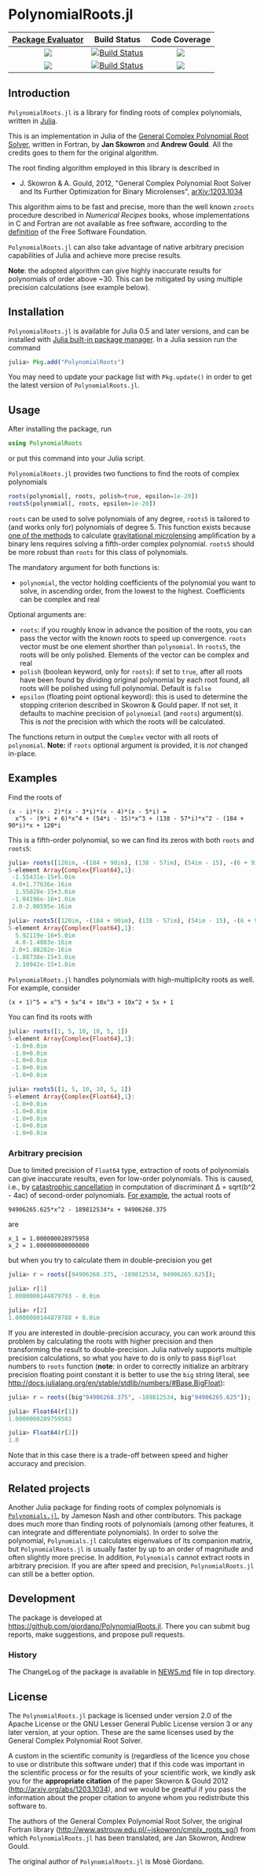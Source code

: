 # PolynomialRoots.jl

| [**Package Evaluator**][pkgeval-link] | **Build Status**                          | **Code Coverage**               |
|:-------------------------------------:|:-----------------------------------------:|:-------------------------------:|
| [![][pkg-0.5-img]][pkg-0.5-url]       | [![Build Status][travis-img]][travis-url] | [![][coveral-img]][coveral-url] |
| [![][pkg-0.6-img]][pkg-0.6-url]       | [![Build Status][appvey-img]][appvey-url] | [![][codecov-img]][codecov-url] |

Introduction
------------

`PolynomialRoots.jl` is a library for finding roots of complex polynomials,
written in [Julia](http://julialang.org/).

This is an implementation in Julia of the
[General Complex Polynomial Root Solver](http://www.astrouw.edu.pl/~jskowron/cmplx_roots_sg/),
written in Fortran, by **Jan Skowron** and **Andrew Gould**.  All the credits
goes to them for the original algorithm.

The root finding algorithm employed in this library is described in

* J. Skowron & A. Gould, 2012, "General Complex Polynomial Root Solver and Its
  Further Optimization for Binary Microlenses",
  [arXiv:1203.1034](http://arxiv.org/abs/1203.1034)

This algorithm aims to be fast and precise, more than the well known `zroots`
procedure described in *Numerical Recipes* books, whose implementations in C and
Fortran are not available as free software, according to the
[definition](https://www.gnu.org/philosophy/free-sw.html) of the Free Software
Foundation.

`PolynomialRoots.jl` can also take advantage of native arbitrary precision
capabilities of Julia and achieve more precise results.

**Note**: the adopted algorithm can give highly inaccurate results for
polynomials of order above ~30.  This can be mitigated by using multiple
precision calculations (see example below).

Installation
------------

`PolynomialRoots.jl` is available for Julia 0.5 and later versions, and can be
installed with
[Julia built-in package manager](http://docs.julialang.org/en/stable/manual/packages/).
In a Julia session run the command

```julia
julia> Pkg.add("PolynomialRoots")
```

You may need to update your package list with `Pkg.update()` in order to get the
latest version of `PolynomialRoots.jl`.

Usage
-----

After installing the package, run

``` julia
using PolynomialRoots
```

or put this command into your Julia script.

`PolynomialRoots.jl` provides two functions to find the roots of complex
polynomials

``` julia
roots(polynomial[, roots, polish=true, epsilon=1e-20])
roots5(polynomial[, roots, epsilon=1e-20])
```

`roots` can be used to solve polynomials of any degree, `roots5` is tailored to
(and works only for) polynomials of degree 5.  This function exists because
[one of the methods](http://dx.doi.org/10.1086/309566) to calculate
[gravitational microlensing](https://en.wikipedia.org/wiki/Gravitational_microlensing)
amplification by a binary lens requires solving a fifth-order complex
polynomial.  `roots5` should be more robust than `roots` for this class of
polynomials.

The mandatory argument for both functions is:

* `polynomial`, the vector holding coefficients of the polynomial you want to
  solve, in ascending order, from the lowest to the highest.  Coefficients can
  be complex and real

Optional arguments are:

* `roots`: if you roughly know in advance the position of the roots, you can
  pass the vector with the known roots to speed up convergence.  `roots` vector
  must be one element shorther than `polynomial`.  In `roots5`, the roots will
  be only polished.  Elements of the vector can be complex and real
* `polish` (boolean keyword, only for `roots`): if set to `true`, after all
  roots have been found by dividing original polynomial by each root found, all
  roots will be polished using full polynomial.  Default is `false`
* `epsilon` (floating point optional keyword): this is used to determine the
  stopping criterion described in Skowron & Gould paper.  If not set, it
  defaults to machine precision of `polynomial` (and `roots`) argument(s).  This
  is *not* the precision with which the roots will be calculated.

The functions return in output the `Complex` vector with all roots of
`polynomial`.  **Note:** if `roots` optional argument is provided, it is *not*
changed in-place.

Examples
--------

Find the roots of

```
(x - i)*(x - 2)*(x - 3*i)*(x - 4)*(x - 5*i) =
  x^5 - (9*i + 6)*x^4 + (54*i - 15)*x^3 + (138 - 57*i)*x^2 - (184 + 90*i)*x + 120*i
```

This is a fifth-order polynomial, so we can find its zeros with both `roots` and
`roots5`:

``` julia
julia> roots([120im, -(184 + 90im), (138 - 57im), (54im - 15), -(6 + 9im), 1])
5-element Array{Complex{Float64},1}:
 -1.55431e-15+5.0im
 4.0+1.77636e-16im
  1.55028e-15+3.0im
 -1.04196e-16+1.0im
 2.0-2.00595e-16im

julia> roots5([120im, -(184 + 90im), (138 - 57im), (54im - 15), -(6 + 9im), 1])
5-element Array{Complex{Float64},1}:
  5.92119e-16+5.0im
  4.0-1.4803e-16im
 2.0+1.88202e-16im
 -1.88738e-15+3.0im
  2.10942e-15+1.0im
```

`PolynomialRoots.jl` handles polynomials with high-multiplicity roots as well.
For example, consider

```
(x + 1)^5 = x^5 + 5x^4 + 10x^3 + 10x^2 + 5x + 1
```

You can find its roots with

``` julia
julia> roots([1, 5, 10, 10, 5, 1])
5-element Array{Complex{Float64},1}:
 -1.0+0.0im
 -1.0+0.0im
 -1.0+0.0im
 -1.0+0.0im
 -1.0+0.0im

julia> roots5([1, 5, 10, 10, 5, 1])
5-element Array{Complex{Float64},1}:
 -1.0+0.0im
 -1.0+0.0im
 -1.0+0.0im
 -1.0+0.0im
 -1.0+0.0im
```

### Arbitrary precision ###

Due to limited precision of `Float64` type, extraction of roots of polynomials
can give inaccurate results, even for low-order polynomials.  This is caused,
i.e., by
[catastrophic cancellation](https://en.wikipedia.org/wiki/Loss_of_significance)
in computation of discriminant Δ = sqrt(b^2 - 4ac) of second-order polynomials.
[For example](http://www.cs.berkeley.edu/~wkahan/Qdrtcs.pdf), the actual roots
of

```
94906265.625*x^2 - 189812534*x + 94906268.375
```

are

```
x_1 = 1.000000028975958
x_2 = 1.000000000000000
```

but when you try to calculate them in double-precision you get

``` julia
julia> r = roots([94906268.375, -189812534, 94906265.625]);

julia> r[1]
1.0000000144879793 - 0.0im

julia> r[2]
1.0000000144879788 + 0.0im
```

If you are interested in double-precision accuracy, you can work around this
problem by calculating the roots with higher precision and then transforming the
result to double-precision.  Julia natively supports multiple precision
calculations, so what you have to do is only to pass `BigFloat` numbers to
`roots` function (**note**: in order to correctly initialize an arbitrary
precision floating point constant it is better to use the `big` string literal,
see http://docs.julialang.org/en/stable/stdlib/numbers/#Base.BigFloat):

``` julia
julia> r = roots([big"94906268.375", -189812534, big"94906265.625"]);

julia> Float64(r[1])
1.0000000289759583

julia> Float64(r[2])
1.0
```

Note that in this case there is a trade-off between speed and higher accuracy
and precision.

Related projects
----------------

Another Julia package for finding roots of complex polynomials is
[`Polynomials.jl`](https://github.com/Keno/Polynomials.jl), by Jameson Nash and
other contributors.  This package does much more than finding roots of
polynomials (among other features, it can integrate and differentiate
polynomials).  In order to solve the polynomial, `Polynomials.jl` calculates
eigenvalues of its companion matrix, but `PolynomialRoots.jl` is usually faster
by up to an order of magnitude and often slightly more precise.  In addition,
`Polynomials` cannot extract roots in arbitrary precision.  If you are after
speed and precision, `PolynomialRoots.jl` can still be a better option.

Development
-----------

The package is developed at https://github.com/giordano/PolynomialRoots.jl.
There you can submit bug reports, make suggestions, and propose pull requests.

### History ###

The ChangeLog of the package is available in
[NEWS.md](https://github.com/giordano/PolynomialRoots.jl/blob/master/NEWS.md)
file in top directory.

License
-------

The `PolynomialRoots.jl` package is licensed under version 2.0 of the Apache
License or the GNU Lesser General Public License version 3 or any later version,
at your option.  These are the same licenses used by the General Complex
Polynomial Root Solver.

A custom in the scientific comunity is (regardless of the licence you chose to
use or distribute this software under) that if this code was important in the
scientific process or for the results of your scientific work, we kindly ask you
for the **appropriate citation** of the paper Skowron & Gould 2012
(http://arxiv.org/abs/1203.1034), and we would be greatful if you pass the
information about the proper citation to anyone whom you redistribute this
software to.

The authors of the General Complex Polynomial Root Solver, the original Fortran
library (http://www.astrouw.edu.pl/~jskowron/cmplx_roots_sg/) from which
`PolynomialRoots.jl` has been translated, are Jan Skowron, Andrew Gould.

The original author of `PolynomialRoots.jl` is Mosè Giordano.



[pkgeval-link]: http://pkg.julialang.org/?pkg=PolynomialRoots

[pkg-0.5-img]: http://pkg.julialang.org/badges/PolynomialRoots_0.5.svg
[pkg-0.5-url]: http://pkg.julialang.org/detail/PolynomialRoots.html
[pkg-0.6-img]: http://pkg.julialang.org/badges/PolynomialRoots_0.6.svg
[pkg-0.6-url]: http://pkg.julialang.org/detail/PolynomialRoots.html

[travis-img]: https://travis-ci.org/giordano/PolynomialRoots.jl.svg?branch=master
[travis-url]: https://travis-ci.org/giordano/PolynomialRoots.jl

[appvey-img]: https://ci.appveyor.com/api/projects/status/jfa9e54lv92rqd3m?svg=true
[appvey-url]: https://ci.appveyor.com/project/giordano/polynomialroots-jl

[coveral-img]: https://coveralls.io/repos/github/giordano/PolynomialRoots.jl/badge.svg?branch=master
[coveral-url]: https://coveralls.io/github/giordano/PolynomialRoots.jl?branch=master

[codecov-img]: https://codecov.io/gh/giordano/PolynomialRoots.jl/branch/master/graph/badge.svg
[codecov-url]: https://codecov.io/gh/giordano/PolynomialRoots.jl
